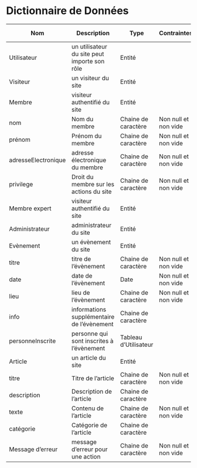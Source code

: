 # Dictionnaire de Données

| Nom | Description | Type | Contraintes | Règles de composition/calcul |
| --- | --- | --- | --- | --- |
| Utilisateur | un utilisateur du site peut importe son rôle | Entité |  |  |
| Visiteur | un visiteur du site | Entité |  |  |
| Membre | visiteur authentifié du site | Entité |  |  |
| nom | Nom du membre | Chaine de caractère | Non null  et non vide |  |
| prénom | Prénom du membre | Chaine de caractère | Non null  et non vide |  |
| adresseElectronique | adresse électronique du membre | Chaine de caractère | Non null  et non vide |  |
| privilege | Droit du membre sur les actions du site | Chaine de caractère | Non null  et non vide |  |
| Membre expert | visiteur authentifié du site | Entité |  |  |
| Administrateur | administrateur du site | Entité |  |  |
| Evènement  | un évènement du site | Entité |  |  |
| titre | titre de l’évènement | Chaine  de caractère | Non null  et non vide |  |
| date | date de l’évènement | Date | Non null  et non vide |  |
| lieu | lieu de l’évènement | Chaine de caractère | Non null  et non vide |  |
| info | informations supplémentaire de l’évènement | Chaine de caractère |  |  |
| personneInscrite | personne qui sont inscrites à l’évènement | Tableau d’Utilisateur |  |  |
| Article | un article du site | Entité |  |  |
| titre | Titre de l’article | Chaine de caractère | Non null  et non vide |  |
| description | Description de l’article | Chaine de caractère |  |  |
| texte | Contenu de l’article | Chaine de caractère | Non null et non vide |  |
| catégorie | Catégorie de l’article | Chaine de caractère |  |  |
| Message d’erreur | message d’erreur pour une action | Chaine de caractère | Non null et non vide |  |